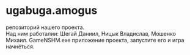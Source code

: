 # ugabuga.amogus
репозиторий нашего проекта.  
Над ним работалии: Шегай Даниил, Ницык Владислав, Мошенко Михаил.
GameNSHM.exe приложение проекта, запустите его и игра начнёться.

